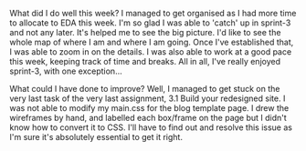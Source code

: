 What did I do well this week?
I managed to get organised as I had more time to allocate to EDA this week. I'm so glad I was able to 'catch' up in sprint-3 and not any later. It's helped me to see the big picture. I'd like to see the whole map of where I am and where I am going. Once I've established that, I was able to zoom in on the details. 
I was also able to work at a good pace this week, keeping track of time and breaks. All in all, I've really enjoyed sprint-3, with one exception...

What could I have done to improve?
Well, I managed to get stuck on the very last task of the very last assignment, 3.1 Build your redesigned site. I was not able to modify my main.css for the blog template page.
I drew the wireframes by hand, and labelled each box/frame on the page but I didn't know how to convert it to CSS.
I'll have to find out and resolve this issue as I'm sure it's absolutely essential to get it right.
